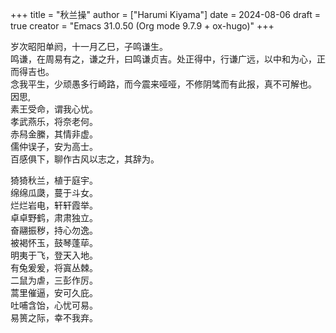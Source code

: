 +++
title = "秋兰操"
author = ["Harumi Kiyama"]
date = 2024-08-06
draft = true
creator = "Emacs 31.0.50 (Org mode 9.7.9 + ox-hugo)"
+++

岁次昭阳单阏，十一月乙巳，子鸣谦生。 <br/>
鸣谦，在周易有之，谦之升，曰鸣谦贞吉。处正得中，行谦广远，以中和为心，正而得吉也。 <br/>
念我平生，少顽愚多行崎路，而今震来哑哑，不修阴骘而有此报，真不可解也。 <br/>
因思, <br/>
素王受命，谓我心忧。 <br/>
孝武燕乐，将奈老何。 <br/>
赤舄金縢，其情非虚。 <br/>
儒仲误子，安为高士。 <br/>
百感俱下，聊作古风以志之，其辞为。 <br/>

猗猗秋兰，植于庭宇。 <br/>
绵绵瓜瓞，蔓于斗女。 <br/>
烂烂岩电，轩轩霞举。 <br/>
卓卓野鹤，肃肃独立。 <br/>
奋翮振秽，持心勿逸。 <br/>
被褐怀玉，鼓琴蓬荜。 <br/>
明夷于飞，登天入地。 <br/>
有兔爰爰，将寘丛棘。 <br/>
二鼠为虐，三彭作厉。 <br/>
蒿里催逼，安可久庇。 <br/>
吐哺含饴，心忧可易。 <br/>
易篑之际，幸不我弃。

